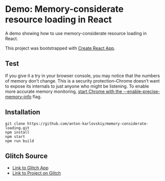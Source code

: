 
# Demo: Memory-considerate resource loading in React

A demo showing how to use memory-considerate resource loading in React.

This project was bootstrapped with [Create React App](https://github.com/facebook/create-react-app).

## Test
If you give it a try in your browser console, you may notice that the numbers of memory don’t change. This is a security protection–Chrome doesn’t want to expose its internals to just anyone who might be listening. To enable more accurate memory monitoring, [start Chrome with the --enable-precise-memory-info](https://www.chromium.org/developers/how-tos/run-chromium-with-flags) flag.

## Installation
```
git clone https://github.com/anton-karlovskiy/memory-considerate-loading.git
npm install
npm start
npm run build
```

## Glitch Source
* [Link to Glitch App](https://anton-karlovskiy-memory-based-loading.glitch.me)
* [Link to Project on Glitch](https://glitch.com/~anton-karlovskiy-memory-based-loading)
